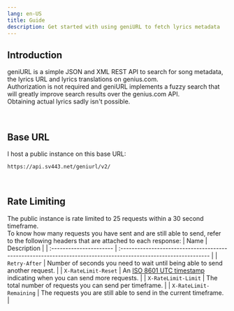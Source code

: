 ```yaml
---
lang: en-US
title: Guide
description: Get started with using geniURL to fetch lyrics metadata
---
```


## Introduction
geniURL is a simple JSON and XML REST API to search for song metadata, the lyrics URL and lyrics translations on genius.com.  
Authorization is not required and geniURL implements a fuzzy search that will greatly improve search results over the genius.com API.  
Obtaining actual lyrics sadly isn't possible.

<br>

## Base URL
I host a public instance on this base URL:  
```
https://api.sv443.net/geniurl/v2/
```

<br>

## Rate Limiting
The public instance is rate limited to 25 requests within a 30 second timeframe.  
To know how many requests you have sent and are still able to send, refer to the following headers that are attached to each response:
| Name                    | Description                                                                                                     |
| :---------------------- | :-------------------------------------------------------------------------------------------------------------- |
| `Retry-After`           | Number of seconds you need to wait until being able to send another request.                                    |
| `X-RateLimit-Reset`     | An [ISO 8601 UTC timestamp](https://en.wikipedia.org/wiki/ISO_8601) indicating when you can send more requests. |
| `X-RateLimit-Limit`     | The total number of requests you can send per timeframe.                                                        |
| `X-RateLimit-Remaining` | The requests you are still able to send in the current timeframe.                                               |
